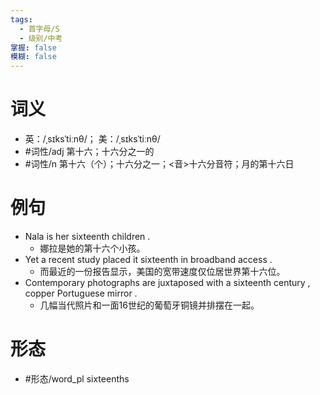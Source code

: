 ```yaml
---
tags:
  - 首字母/S
  - 级别/中考
掌握: false
模糊: false
---
```

# 词义
- 英：/ˌsɪksˈtiːnθ/； 美：/ˌsɪksˈtiːnθ/
- #词性/adj  第十六；十六分之一的
- #词性/n  第十六（个）；十六分之一；<音>十六分音符；月的第十六日
# 例句
- Nala is her sixteenth children .
	- 娜拉是她的第十六个小孩。
- Yet a recent study placed it sixteenth in broadband access .
	- 而最近的一份报告显示，美国的宽带速度仅位居世界第十六位。
- Contemporary photographs are juxtaposed with a sixteenth century , copper Portuguese mirror .
	- 几幅当代照片和一面16世纪的葡萄牙铜镜并排摆在一起。
# 形态
- #形态/word_pl sixteenths
